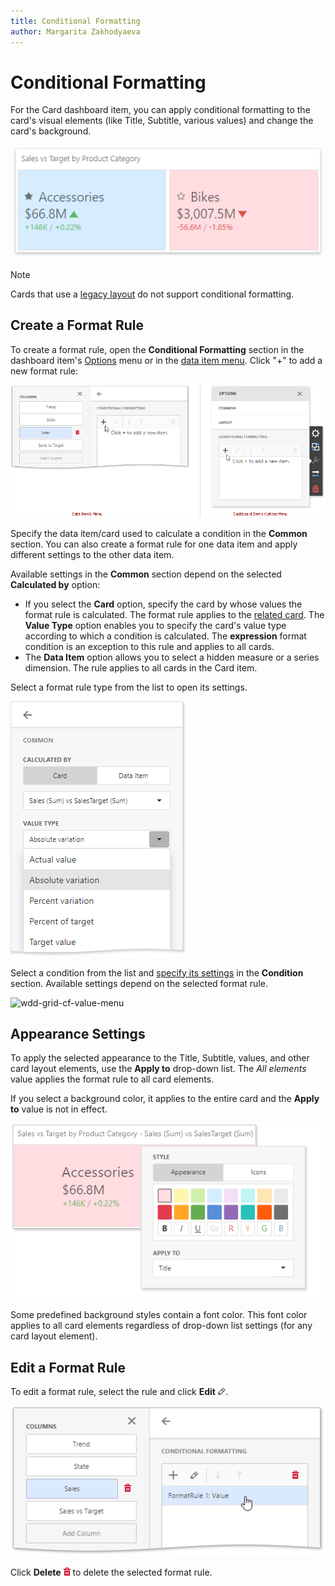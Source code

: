 ```yaml
---
title: Conditional Formatting
author: Margarita Zakhodyaeva
---
```


# Conditional Formatting 

For the Card dashboard item, you can apply conditional formatting to the card's visual elements (like Title, Subtitle, various values) and change the card's background.

![](../../../../images/web-dashboard-card-conditional-formatting.png)

> [!Note]
> Cards that use a [legacy layout](https://docs.devexpress.com/Dashboard/118608/create-dashboards/create-dashboards-on-the-web/designing-dashboard-items/cards/layout#legacy-layout-v162-and-earlier) do not support conditional formatting.

## Create a Format Rule

To create a format rule, open the **Conditional Formatting** section in the dashboard item's [Options](../../ui-elements/dashboard-item-menu.md) menu or in the [data item menu](../../ui-elements/data-item-menu.md). Click "+" to add a new format rule:
	
![wed-dashboard-cf-add-rule](../../../../images/wed-dashboard-cf-add-rule.png)
	
Specify the data item/card used to calculate a condition in the **Common** section. You can also create a format rule for one data item and apply different settings to the other data item. 

Available settings in the **Common** section depend on the selected **Calculated by** option:

* If you select the **Card** option, specify the card by whose values the format rule is calculated. The format rule applies to the [related card](providing-data.md). The **Value Type** option enables you to specify the card's value type according to which a condition is calculated. The **expression** format condition is an exception to this rule and applies to all cards.
* The **Data Item** option allows you to select a hidden measure or a series dimension. The rule applies to all cards in the Card item.

Select a format rule type from the list to open its settings.
	
![wdd-grid-cf-select-rule-type](../../../../images/wdd-card-cf-select-rule.png)

Select a condition from the list and [specify its settings](#appearance-settings) in the **Condition** section. Available settings depend on the selected format rule.
	
![wdd-grid-cf-value-menu](../../../../images/img126023.png)

## Appearance Settings  

To apply the selected appearance to the Title, Subtitle, values, and other card layout elements, use the **Apply to** drop-down list. The _All elements_ value applies the format rule to all card elements.

If you select a background color, it applies to the entire card and the **Apply to** value is not in effect.

![](../../../../images/web-conditional-formatting-card.png)

Some predefined background styles contain a font color. This font color applies to all card elements regardless of drop-down list settings (for any card layout element).

## Edit a Format Rule

To edit a format rule, select the rule and click **Edit** ![wdd-icon-edit-collection-value-item](../../../../images/wdd-icon-edit-collection-value-item126050.png).

![wdd-grid-cf-edit-rule](../../../../images/wdd-grid-cf-edit-rule126025.png)

Click **Delete** ![wdd-icon-delete-big](../../../../images/wdd-icon-delete-big126104.png) to delete the selected format rule.
